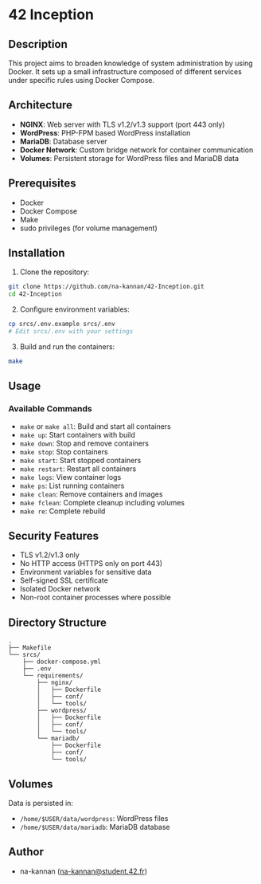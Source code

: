 # 42 Inception

## Description
This project aims to broaden knowledge of system administration by using Docker. It sets up a small infrastructure composed of different services under specific rules using Docker Compose.

## Architecture
- **NGINX**: Web server with TLS v1.2/v1.3 support (port 443 only)
- **WordPress**: PHP-FPM based WordPress installation
- **MariaDB**: Database server
- **Docker Network**: Custom bridge network for container communication
- **Volumes**: Persistent storage for WordPress files and MariaDB data

## Prerequisites
- Docker
- Docker Compose
- Make
- sudo privileges (for volume management)

## Installation

1. Clone the repository:
```bash
git clone https://github.com/na-kannan/42-Inception.git
cd 42-Inception
```

2. Configure environment variables:
```bash
cp srcs/.env.example srcs/.env
# Edit srcs/.env with your settings
```

3. Build and run the containers:
```bash
make
```

## Usage

### Available Commands
- `make` or `make all`: Build and start all containers
- `make up`: Start containers with build
- `make down`: Stop and remove containers
- `make stop`: Stop containers
- `make start`: Start stopped containers
- `make restart`: Restart all containers
- `make logs`: View container logs
- `make ps`: List running containers
- `make clean`: Remove containers and images
- `make fclean`: Complete cleanup including volumes
- `make re`: Complete rebuild

## Security Features
- TLS v1.2/v1.3 only
- No HTTP access (HTTPS only on port 443)
- Environment variables for sensitive data
- Self-signed SSL certificate
- Isolated Docker network
- Non-root container processes where possible

## Directory Structure
```
.
├── Makefile
└── srcs/
    ├── docker-compose.yml
    ├── .env
    └── requirements/
        ├── nginx/
        │   ├── Dockerfile
        │   ├── conf/
        │   └── tools/
        ├── wordpress/
        │   ├── Dockerfile
        │   ├── conf/
        │   └── tools/
        └── mariadb/
            ├── Dockerfile
            ├── conf/
            └── tools/
```

## Volumes
Data is persisted in:
- `/home/$USER/data/wordpress`: WordPress files
- `/home/$USER/data/mariadb`: MariaDB database

## Author
- na-kannan (na-kannan@student.42.fr)
